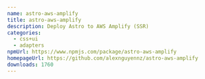 ```yaml
---
name: astro-aws-amplify
title: astro-aws-amplify
description: Deploy Astro to AWS Amplify (SSR)
categories:
  - css+ui
  - adapters
npmUrl: https://www.npmjs.com/package/astro-aws-amplify
homepageUrl: https://github.com/alexnguyennz/astro-aws-amplify
downloads: 1760
---
```


